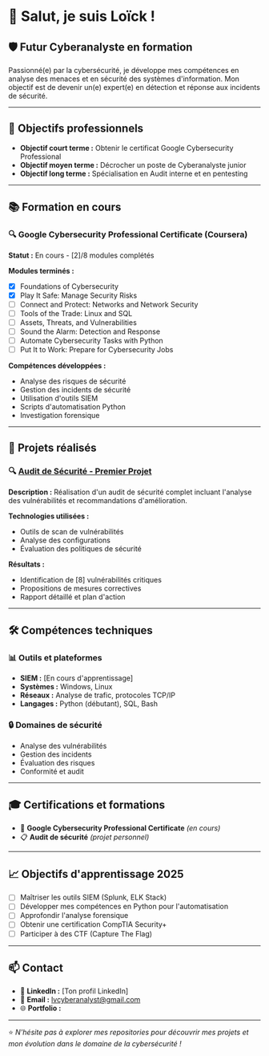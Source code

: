 # 👋 Salut, je suis Loïck !

## 🛡️ Futur Cyberanalyste en formation

Passionné(e) par la cybersécurité, je développe mes compétences en analyse des menaces et en sécurité des systèmes d'information. Mon objectif est de devenir un(e) expert(e) en détection et réponse aux incidents de sécurité.

---

## 🎯 Objectifs professionnels

- **Objectif court terme :** Obtenir le certificat Google Cybersecurity Professional
- **Objectif moyen terme :** Décrocher un poste de Cyberanalyste junior
- **Objectif long terme :** Spécialisation en Audit interne et en pentesting

---

## 📚 Formation en cours

### 🔍 Google Cybersecurity Professional Certificate (Coursera)
**Statut :** En cours - [2]/8 modules complétés

**Modules terminés :**
- [X] Foundations of Cybersecurity
- [X] Play It Safe: Manage Security Risks
- [ ] Connect and Protect: Networks and Network Security
- [ ] Tools of the Trade: Linux and SQL
- [ ] Assets, Threats, and Vulnerabilities
- [ ] Sound the Alarm: Detection and Response
- [ ] Automate Cybersecurity Tasks with Python
- [ ] Put It to Work: Prepare for Cybersecurity Jobs

**Compétences développées :**
- Analyse des risques de sécurité
- Gestion des incidents de sécurité
- Utilisation d'outils SIEM
- Scripts d'automatisation Python
- Investigation forensique

---

## 💼 Projets réalisés

### 🔍 [Audit de Sécurité - Premier Projet](lien-vers-repository-audit)
**Description :** Réalisation d'un audit de sécurité complet incluant l'analyse des vulnérabilités et recommandations d'amélioration.

**Technologies utilisées :**
- Outils de scan de vulnérabilités
- Analyse des configurations
- Évaluation des politiques de sécurité

**Résultats :** 
- Identification de [8] vulnérabilités critiques
- Propositions de mesures correctives
- Rapport détaillé et plan d'action

---

## 🛠️ Compétences techniques

### 📊 Outils et plateformes
- **SIEM :** [En cours d'apprentissage]
- **Systèmes :** Windows, Linux
- **Réseaux :** Analyse de trafic, protocoles TCP/IP
- **Langages :** Python (débutant), SQL, Bash

### 🔒 Domaines de sécurité
- Analyse des vulnérabilités
- Gestion des incidents
- Évaluation des risques
- Conformité et audit

---

## 🎓 Certifications et formations

- 🔄 **Google Cybersecurity Professional Certificate** *(en cours)*
- 📋 **Audit de sécurité** *(projet personnel)*

---

## 📈 Objectifs d'apprentissage 2025

- [ ] Maîtriser les outils SIEM (Splunk, ELK Stack)
- [ ] Développer mes compétences en Python pour l'automatisation
- [ ] Approfondir l'analyse forensique
- [ ] Obtenir une certification CompTIA Security+
- [ ] Participer à des CTF (Capture The Flag)

---

## 📫 Contact

- 💼 **LinkedIn :** [Ton profil LinkedIn]
- 📧 **Email :** lvcyberanalyst@gmail.com
- 🌐 **Portfolio :** 

---

⭐ *N'hésite pas à explorer mes repositories pour découvrir mes projets et mon évolution dans le domaine de la cybersécurité !*
